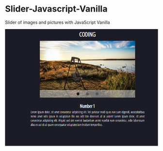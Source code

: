 # Slider-Javascript-Vanilla
 Slider of images and pictures with JavaScript Vanilla
<div>
 <img align="center" src="https://github.com/Lu-Clemente/Slider-Javascript-Vanilla/blob/main/Preview/n1.png" alt="First slider image">
</div>
